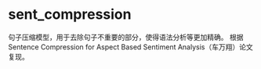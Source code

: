 # sent_compression
句子压缩模型，用于去除句子不重要的部分，使得语法分析等更加精确。
根据Sentence Compression for Aspect Based Sentiment Analysis（车万翔）论文复现。
